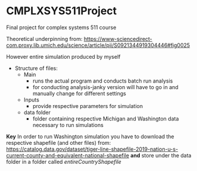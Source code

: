 # CMPLXSYS511Project


Final project for complex systems 511 course


Theoretical underpinning from: https://www-sciencedirect-com.proxy.lib.umich.edu/science/article/pii/S0921344919304446#fig0025

However entire simulation produced by myself


* Structure of files:
    * Main
        * runs the actual program and conducts batch run analysis
        * for conducting analysis-janky version will have to go in and manually change for different settings
    * Inputs
        * provide respective parameters for simulation
    * data folder
        * folder containing respective Michigan and Washington data necessary to run simulations

**Key** In order to run Washington simulation you have to download the respective shapefile (and other files) from: https://catalog.data.gov/dataset/tiger-line-shapefile-2019-nation-u-s-current-county-and-equivalent-national-shapefile **and** store under the data folder in a folder called *entireCountryShapefile*